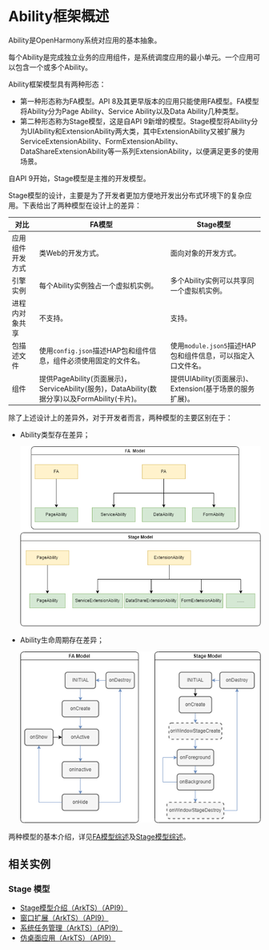 # Ability框架概述

Ability是OpenHarmony系统对应用的基本抽象。

每个Ability是完成独立业务的应用组件，是系统调度应用的最小单元。一个应用可以包含一个或多个Ability。

Ability框架模型具有两种形态：

- 第一种形态称为FA模型。API 8及其更早版本的应用只能使用FA模型。FA模型将Ability分为Page Ability、Service Ability以及Data Ability几种类型。
- 第二种形态称为Stage模型，这是自API 9新增的模型。Stage模型将Ability分为UIAbility和ExtensionAbility两大类，其中ExtensionAbility又被扩展为ServiceExtensionAbility、FormExtensionAbility、DataShareExtensionAbility等一系列ExtensionAbility，以便满足更多的使用场景。

自API 9开始，Stage模型是主推的开发模型。

Stage模型的设计，主要是为了开发者更加方便地开发出分布式环境下的复杂应用。下表给出了两种模型在设计上的差异：

| 对比           | FA模型                                                       | Stage模型                                                |
| -------------- | ------------------------------------------------------------ | -------------------------------------------------------- |
| 应用组件开发方式       | 类Web的开发方式。                     | 面向对象的开发方式。             |
| 引擎实例       | 每个Ability实例独占一个虚拟机实例。               | 多个Ability实例可以共享同一个虚拟机实例。       |
| 进程内对象共享 | 不支持。                                                     | 支持。                                                   |
| 包描述文件     | 使用`config.json`描述HAP包和组件信息，组件必须使用固定的文件名。 | 使用`module.json5`描述HAP包和组件信息，可以指定入口文件名。 |
| 组件           | 提供PageAbility(页面展示)，ServiceAbility(服务)，DataAbility(数据分享)以及FormAbility(卡片)。 | 提供UIAbility(页面展示)、Extension(基于场景的服务扩展)。   |

除了上述设计上的差异外，对于开发者而言，两种模型的主要区别在于：

* Ability类型存在差异；

  ![favsstage](figures/favsstage.png)

* Ability生命周期存在差异；

  ![lifecycle](figures/lifecycle.png)

两种模型的基本介绍，详见[FA模型综述](fa-brief.md)及[Stage模型综述](stage-brief.md)。

## 相关实例

### Stage 模型

- [Stage模型介绍（ArkTS）（API9）](https://gitee.com/openharmony/applications_app_samples/tree/OpenHarmony-3.2-Release/code/BasicFeature/ApplicationModels/StageModel)
- [窗口扩展（ArkTS）（API9）](https://gitee.com/openharmony/applications_app_samples/tree/OpenHarmony-3.2-Release/code/SystemFeature/WindowManagement/WindowExtAbility)
- [系统任务管理（ArkTS）（API9）](https://gitee.com/openharmony/applications_app_samples/tree/OpenHarmony-3.2-Release/code/SystemFeature/ApplicationModels/MissionManager)
- [仿桌面应用（ArkTS）（API9）](https://gitee.com/openharmony/applications_app_samples/tree/OpenHarmony-3.2-Release/code/SystemFeature/ApplicationModels/Launcher)
